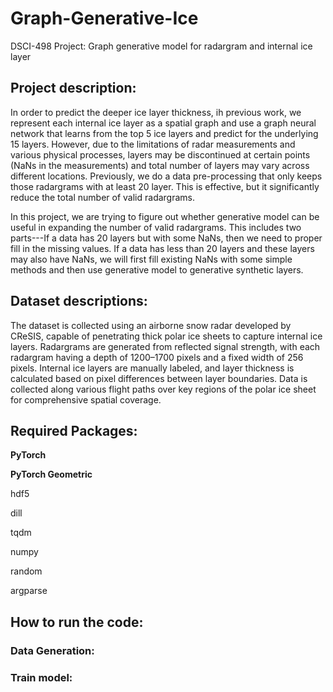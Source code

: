 # Graph-Generative-Ice
DSCI-498 Project: Graph generative model for radargram and internal ice layer

## Project description:

In order to predict the deeper ice layer thickness, ih previous work, we represent each internal ice layer as a spatial graph and use a graph neural network that learns from the top 5 ice layers and predict for the underlying 15 layers. However, due to the limitations of radar measurements and various physical processes, layers may be discontinued at certain points (NaNs in the measurements) and total number of layers may vary across different locations. Previously, we do a data pre-processing that only keeps those radargrams with at least 20 layer. This is effective, but it significantly reduce the total number of valid radargrams.

In this project, we are trying to figure out whether generative model can be useful in expanding the number of valid radargrams. This includes two parts---If a data has 20 layers but with some NaNs, then we need to proper fill in the missing values. If a data has less than 20 layers and these layers may also have NaNs, we will first fill existing NaNs with some simple methods and then use generative model to generative synthetic layers.

## Dataset descriptions:

The dataset is collected using an airborne snow radar developed by CReSIS, capable of penetrating thick polar ice sheets to capture internal ice layers. Radargrams are generated from reflected signal strength, with each radargram having a depth of 1200–1700 pixels and a fixed width of 256 pixels. Internal ice layers are manually labeled, and layer thickness is calculated based on pixel differences between layer boundaries. Data is collected along various flight paths over key regions of the polar ice sheet for comprehensive spatial coverage.

## Required Packages:

**PyTorch**

**PyTorch Geometric**

hdf5

dill

tqdm

numpy

random

argparse

## How to run the code:

### Data Generation:



### Train model:

